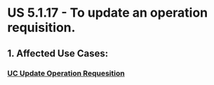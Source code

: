 # US 5.1.17 - To update an operation requisition.

## 1. Affected Use Cases:

### [UC Update Operation Requesition](../../../UCs/UpdateOperationRequesition/readme.md)